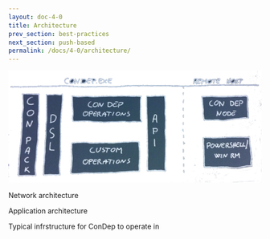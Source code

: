 ```yaml
---
layout: doc-4-0
title: Architecture
prev_section: best-practices
next_section: push-based
permalink: /docs/4-0/architecture/
---
```


<img src="/images/architecture.png">

Network architecture

Application architecture

Typical infrstructure for ConDep to operate in
